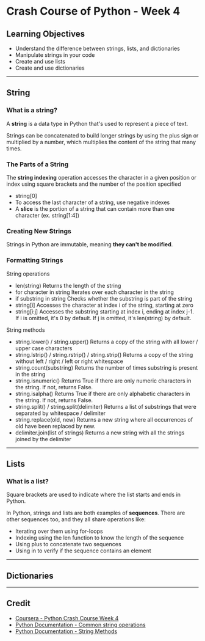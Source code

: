 # Crash Course of Python - Week 4

## Learning Objectives
* Understand the difference between strings, lists, and dictionaries
* Manipulate strings in your code
* Create and use lists
* Create and use dictionaries

---

## String
### What is a string?
A **string** is a data type in Python that's used to represent a piece of text.

Strings can be concatenated to build longer strings by using the plus sign or multiplied by a number, which multiplies the content of the string that many times.

### The Parts of a String
The **string indexing** operation accesses the character in a given position or index using square brackets and the number of the position specified
* string[0]
* To access the last character of a string, use negative indexes
* A **slice** is the portion of a string that can contain more than one character (ex. string[1:4])

### Creating New Strings
Strings in Python are immutable, meaning __they can't be modified__.

### Formatting Strings
String operations
* len(string) Returns the length of the string
* for character in string Iterates over each character in the string
* if substring in string Checks whether the substring is part of the string
* string[i] Accesses the character at index i of the string, starting at zero
* string[i:j] Accesses the substring starting at index i, ending at index j-1. If i is omitted, it's 0 by default. If j is omitted, it's len(string) by default.

String methods
* string.lower() / string.upper() Returns a copy of the string with all lower / upper case characters
* string.lstrip() / string.rstrip() / string.strip() Returns a copy of the string without left / right / left or right whitespace
* string.count(substring) Returns the number of times substring is present in the string
* string.isnumeric() Returns True if there are only numeric characters in the string. If not, returns False.
* string.isalpha() Returns True if there are only alphabetic characters in the string. If not, returns False.
* string.split() / string.split(delimiter) Returns a list of substrings that were separated by whitespace / delimiter
* string.replace(old, new) Returns a new string where all occurrences of old have been replaced by new.
* delimiter.join(list of strings) Returns a new string with all the strings joined by the delimiter

---

## Lists
### What is a list?
Square brackets are used to indicate where the list starts and ends in Python.

In Python, strings and lists are both examples of **sequences**. There are other sequences too, and they all share operations like:
* Iterating over them using for-loops
* Indexing using the len function to know the length of the sequence
* Using plus to concatenate two sequences
* Using in to verify if the sequence contains an element

---

## Dictionaries

---

## Credit
* [Coursera - Python Crash Course Week 4](https://www.coursera.org/learn/python-crash-course/home/week/4)
* [Python Documentation - Common string operations](https://docs.python.org/3/library/string.html)
* [Python Documentation - String Methods](https://docs.python.org/3/library/stdtypes.html#string-methods)